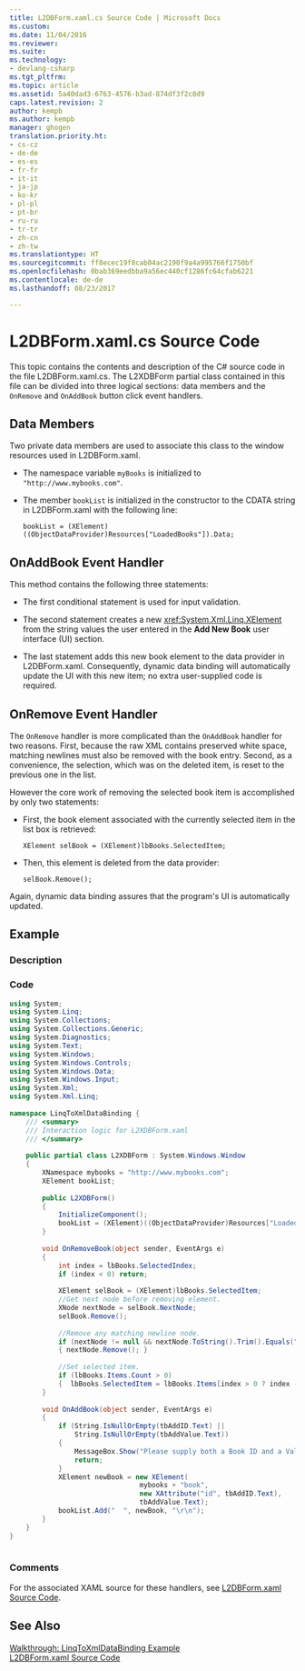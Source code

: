 ```yaml
---
title: L2DBForm.xaml.cs Source Code | Microsoft Docs
ms.custom: 
ms.date: 11/04/2016
ms.reviewer: 
ms.suite: 
ms.technology:
- devlang-csharp
ms.tgt_pltfrm: 
ms.topic: article
ms.assetid: 5a40dad3-6763-4576-b3ad-874df3f2c8d9
caps.latest.revision: 2
author: kempb
ms.author: kempb
manager: ghogen
translation.priority.ht:
- cs-cz
- de-de
- es-es
- fr-fr
- it-it
- ja-jp
- ko-kr
- pl-pl
- pt-br
- ru-ru
- tr-tr
- zh-cn
- zh-tw
ms.translationtype: HT
ms.sourcegitcommit: ff8ecec19f8cab04ac2190f9a4a995766f1750bf
ms.openlocfilehash: 0bab369eedbba9a56ec440cf1286fc64cfab6221
ms.contentlocale: de-de
ms.lasthandoff: 08/23/2017

---
```

# <a name="l2dbformxamlcs-source-code"></a>L2DBForm.xaml.cs Source Code
This topic contains the contents and description of the C# source code in the file L2DBForm.xaml.cs. The L2XDBForm partial class contained in this file can be divided into three logical sections: data members and the `OnRemove` and `OnAddBook` button click event handlers.  
  
## <a name="data-members"></a>Data Members  
 Two private data members are used to associate this class to the window resources used in L2DBForm.xaml.  
  
-   The namespace variable `myBooks` is initialized to `"http://www.mybooks.com"`.  
  
-   The member `bookList` is initialized in the constructor to the CDATA string in L2DBForm.xaml with the following line:  
  
    ```  
    bookList = (XElement)((ObjectDataProvider)Resources["LoadedBooks"]).Data;  
    ```  
  
## <a name="onaddbook-event-handler"></a>OnAddBook Event Handler  
 This method contains the following three statements:  
  
-   The first conditional statement is used for input validation.  
  
-   The second statement creates a new <xref:System.Xml.Linq.XElement> from the string values the user entered in the **Add New Book** user interface (UI) section.  
  
-   The last statement adds this new book element to the data provider in L2DBForm.xaml. Consequently, dynamic data binding will automatically update the UI with this new item; no extra user-supplied code is required.  
  
## <a name="onremove-event-handler"></a>OnRemove Event Handler  
 The `OnRemove` handler is more complicated than the `OnAddBook` handler for two reasons. First, because the raw XML contains preserved white space, matching newlines must also be removed with the book entry. Second, as a convenience, the selection, which was on the deleted item, is reset to the previous one in the list.  
  
 However the core work of removing the selected book item is accomplished by only two statements:  
  
-   First, the book element associated with the currently selected item in the list box is retrieved:  
  
    ```  
    XElement selBook = (XElement)lbBooks.SelectedItem;   
    ```  
  
-   Then, this element is deleted from the data provider:  
  
    ```  
    selBook.Remove();  
    ```  
  
 Again, dynamic data binding assures that the program's UI is automatically updated.  
  
## <a name="example"></a>Example  
  
### <a name="description"></a>Description  
  
### <a name="code"></a>Code  
  
```cs  
using System;  
using System.Linq;  
using System.Collections;  
using System.Collections.Generic;  
using System.Diagnostics;  
using System.Text;  
using System.Windows;  
using System.Windows.Controls;  
using System.Windows.Data;  
using System.Windows.Input;  
using System.Xml;  
using System.Xml.Linq;  
  
namespace LinqToXmlDataBinding {  
    /// <summary>  
    /// Interaction logic for L2XDBForm.xaml  
    /// </summary>  
  
    public partial class L2XDBForm : System.Windows.Window   
    {  
        XNamespace mybooks = "http://www.mybooks.com";  
        XElement bookList;  
  
        public L2XDBForm()   
        {  
            InitializeComponent();  
            bookList = (XElement)((ObjectDataProvider)Resources["LoadedBooks"]).Data;  
        }  
  
        void OnRemoveBook(object sender, EventArgs e)   
        {  
            int index = lbBooks.SelectedIndex;  
            if (index < 0) return;  
  
            XElement selBook = (XElement)lbBooks.SelectedItem;  
            //Get next node before removing element.  
            XNode nextNode = selBook.NextNode;  
            selBook.Remove();  
  
            //Remove any matching newline node.  
            if (nextNode != null && nextNode.ToString().Trim().Equals(""))  
            { nextNode.Remove(); }  
  
            //Set selected item.   
            if (lbBooks.Items.Count > 0)  
            {  lbBooks.SelectedItem = lbBooks.Items[index > 0 ? index - 1 : 0]; }  
        }  
  
        void OnAddBook(object sender, EventArgs e)   
        {  
            if (String.IsNullOrEmpty(tbAddID.Text) ||  
                String.IsNullOrEmpty(tbAddValue.Text))  
            {  
                MessageBox.Show("Please supply both a Book ID and a Value!", "Entry Error!");  
                return;   
            }  
            XElement newBook = new XElement(  
                                mybooks + "book",  
                                new XAttribute("id", tbAddID.Text),  
                                tbAddValue.Text);  
            bookList.Add("  ", newBook, "\r\n");  
        }  
    }  
}  
  
```  
  
### <a name="comments"></a>Comments  
 For the associated XAML source for these handlers, see [L2DBForm.xaml Source Code](../designers/l2dbform-xaml-source-code.md).  
  
## <a name="see-also"></a>See Also  
 [Walkthrough: LinqToXmlDataBinding Example](../designers/walkthrough-linqtoxmldatabinding-example.md)   
 [L2DBForm.xaml Source Code](../designers/l2dbform-xaml-source-code.md)

